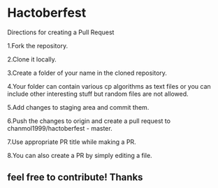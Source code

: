 # Hactoberfest
Directions for creating a Pull Request

1.Fork the repository.

2.Clone it locally.

3.Create a folder of your name in the cloned repository.

4.Your folder can contain various cp algorithms as text files or you can include other interesting stuff but random files are not allowed.

5.Add changes to staging area and commit them.

6.Push the changes to origin and create a pull request to chanmol1999/hactoberfest - master.

7.Use appropriate PR title while making a PR.

8.You can also create a PR by simply editing a file.

## feel free to contribute! Thanks
